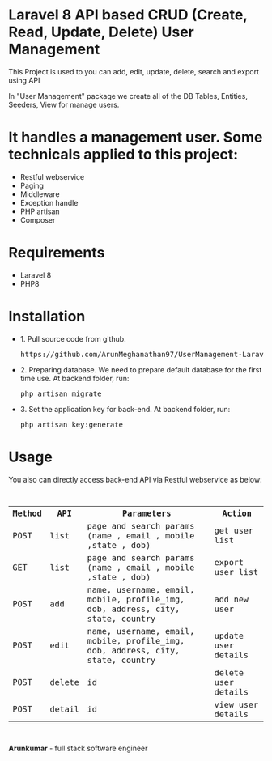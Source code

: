 <h1>Laravel 8 API based CRUD (Create, Read, Update, Delete) User Management</h1>
<p>This Project is used to you can add, edit, update, delete, search and export using API</p>
<p>  In "User Management" package we create all of the DB Tables, Entities, Seeders, View for manage users. </p>

<h1>It handles a management user. Some technicals applied to this project:</h1>
<ul>
  <li>Restful webservice</li>
  <li>Paging</li>
  <li>Middleware</li>
  <li>Exception handle</li>
  <li>PHP artisan</li>
  <li>Composer</li>
</ul>

<h1> Requirements </h1>
 <ul>
    <li>Laravel 8</li>
    <li>PHP8</li>
 </ul>

<h1>Installation</h1>
<ul> 
    <li>
        <p>1. Pull source code from github.</p>
        <pre>https://github.com/ArunMeghanathan97/UserManagement-Laravel-8.git</pre>
    </li>
    <li>
        <p> 2. Preparing database. We need to prepare default database for the first time use. At backend folder, run: </p>
        <pre>php artisan migrate</pre>
    </li>
    <li>
        <p>3. Set the application key for back-end. At backend folder, run:</p>
        <pre>php artisan key:generate</pre>
    </li>
</ul>

<h1>Usage</h1>
<p>You also can directly access back-end API via Restful webservice as below:</p>
<code>
<table>
    <tr>
        <th> Method </th>
        <th> API </th>
        <th> Parameters </th>
        <th> Action </th>
    </tr>
    <tr>
        <td>POST</td>
        <td>list</td>
        <td>page and search params (name , email , mobile ,state , dob) </td>
        <td> get user list  </td>
    </tr>
    <tr>
        <td>GET</td>
        <td>list</td>
        <td>page and search params (name , email , mobile ,state , dob)</td>
        <td> export user list </td>
    </tr>
    <tr>
        <td>POST</td>
        <td>add</td>
        <td>name, username, email, mobile, profile_img, dob, address, city, state, country</td>
        <td>add new user</td>
    </tr>
    <tr>
        <td>POST</td>
        <td>edit</td>
        <td>name, username, email, mobile, profile_img, dob, address, city, state, country</td>
        <td>update user details</td>
    </tr>
    <tr>
        <td>POST</td>
        <td>delete</td>
        <td>id</td>
        <td>delete user details</td>
    </tr>
    <tr>
        <td>POST</td>
        <td>detail</td>
        <td>id</td>
        <td>view user details</td>
    </tr>
</table>
</code>

<p> <b>Arunkumar</b> - full stack software engineer</p>
